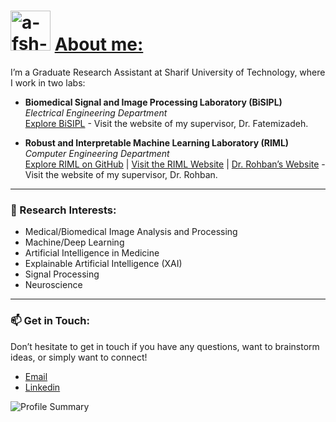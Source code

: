 <h1 align="left">
    <img src="https://avatars.githubusercontent.com/u/54026464?s=400&u=eac4c2dbd1b6ff624e43e0e78b556f27783033bf&v=4" alt="a-fsh-r" height="64" />
    <u>
        About me:
    </u>
</h1>

I’m a Graduate Research Assistant at Sharif University of Technology, where I work in two labs:

- **Biomedical Signal and Image Processing Laboratory (BiSIPL)**  
  *Electrical Engineering Department*  
  [Explore BiSIPL](https://ee.sharif.edu/~fatemizadeh/) - Visit the website of my supervisor, Dr. Fatemizadeh.

- **Robust and Interpretable Machine Learning Laboratory (RIML)**  
  *Computer Engineering Department*  
  [Explore RIML on GitHub](https://github.com/rohban-lab) | [Visit the RIML Website](https://rohban-lab.github.io/) | [Dr. Rohban’s Website](https://sharif.edu/~rohban/) - Visit the website of my supervisor, Dr. Rohban.

---

### 🧠 Research Interests:
- Medical/Biomedical Image Analysis and Processing
- Machine/Deep Learning
- Artificial Intelligence in Medicine
- Explainable Artificial Intelligence (XAI)
- Signal Processing
- Neuroscience

---

### 📫 Get in Touch:
Don’t hesitate to get in touch if you have any questions, want to brainstorm ideas, or simply want to connect!
- [Email](mailto:prs_a@yahoo.com)
- [Linkedin](https://www.linkedin.com/in/afsharprs/)
  
![Profile Summary](https://github-profile-summary-cards.vercel.app/api/cards/profile-details?username=a-fsh-r&theme=nord_dark)

<!---
a-fsh-r/a-fsh-r is a ✨ special ✨ repository because its `README.md` (this file) appears on your GitHub profile.
You can click the Preview link to take a look at your changes.
--->
